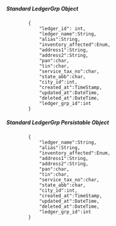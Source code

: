 ##### Standard LedgerGrp Object

            {
                "ledger_id": int,
                "ledger_name":String,
                "alias":String,
                "inventory_affected":Enum,
                "address1":String,
                "address2":String,
                "pan":char,
                "tin":char,
                "service_tax_no":char,
                "state_abb":char,
                "city_id":int,
                "created_at":TimeStamp,
                "updated_at":DateTime,
                "deleted_at":DateTime,
                "ledger_grp_id":int
            }
            
##### Standard LedgerGrp Persistable Object
			{
            	"ledger_name":String,
                "alias":String,
                "inventory_affected":Enum,
                "address1":String,
                "address2":String,
                "pan":char,
                "tin":char,
                "service_tax_no":char,
                "state_abb":char,
                "city_id":int,
                "created_at":TimeStamp,
                "updated_at":DateTime,
                "deleted_at":DateTime,
                "ledger_grp_id":int
            }


